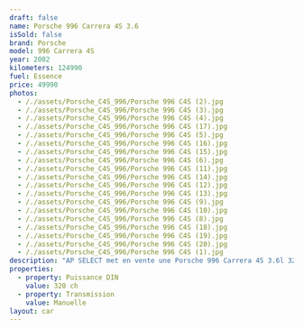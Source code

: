 ```yaml
---
draft: false
name: Porsche 996 Carrera 4S 3.6
isSold: false
brand: Porsche
model: 996 Carrera 4S
year: 2002
kilometers: 124990
fuel: Essence
price: 49990
photos:
  - /./assets/Porsche_C4S_996/Porsche 996 C4S (2).jpg
  - /./assets/Porsche_C4S_996/Porsche 996 C4S (3).jpg
  - /./assets/Porsche_C4S_996/Porsche 996 C4S (4).jpg
  - /./assets/Porsche_C4S_996/Porsche 996 C4S (17).jpg
  - /./assets/Porsche_C4S_996/Porsche 996 C4S (5).jpg
  - /./assets/Porsche_C4S_996/Porsche 996 C4S (16).jpg
  - /./assets/Porsche_C4S_996/Porsche 996 C4S (15).jpg
  - /./assets/Porsche_C4S_996/Porsche 996 C4S (6).jpg
  - /./assets/Porsche_C4S_996/Porsche 996 C4S (11).jpg
  - /./assets/Porsche_C4S_996/Porsche 996 C4S (14).jpg
  - /./assets/Porsche_C4S_996/Porsche 996 C4S (12).jpg
  - /./assets/Porsche_C4S_996/Porsche 996 C4S (13).jpg
  - /./assets/Porsche_C4S_996/Porsche 996 C4S (9).jpg
  - /./assets/Porsche_C4S_996/Porsche 996 C4S (10).jpg
  - /./assets/Porsche_C4S_996/Porsche 996 C4S (8).jpg
  - /./assets/Porsche_C4S_996/Porsche 996 C4S (18).jpg
  - /./assets/Porsche_C4S_996/Porsche 996 C4S (19).jpg
  - /./assets/Porsche_C4S_996/Porsche 996 C4S (20).jpg
  - /./assets/Porsche_C4S_996/Porsche 996 C4S (1).jpg
description: "AP SELECT met en vente une Porsche 996 Carrera 4S 3.6l 320ch boîte mécanique.\n\nModèle du 06/2002 avec 124900km.\n\nCouleur noir uni, intérieur cuir intégral noir,\n\nCarte grise française \U0001F1EB\U0001F1F7\n\nLe véhicule possède son carnet complet avec historique limpide et dossier factures.\n\nVendu avec une garantie complète 6 mois\n\nLes pneus et freins sont récents, aucun frais a prévoir.\n\nÉquipements et options :\n- Boîte mécanique 6\n- Freinage sport étriers rouge\n- Suspension PASM\n- Jantes 18\" Carrera 4S\n- Intérieur cuir intégral\n- Système son BOSE\n- Écussons Porsche sur les appuis têtes\n- Sièges confort électrique à mémoire\n- Sièges chauffants\n- Sytème alarme Porsche\n- Phares xénon +\n- Projecteurs de jour à LED\n- Fond de compteur blanc\n- Radars de recul\n- Régulateur de vitesse\n- Système Porsche navigation\n- Système Porsche téléphone embarqué\n- Affichage multifonctions plus\n- Climatisation\n- Éclairage et essuie-glaces automatique\n- Rétroviseurs électriques et chauffants\n- Rétroviseurs int / ext Electrochrome\n- Éclairage d’ambiance\n\nDisponible et visible sur RDV pour acheteur sérieux.\n\nPossibilité d'une garantie 3, 6 ou 12 mois en supplément.\n\nRéalisation des démarches d'immatriculation.\n\nAP SELECT c'est des solutions de courtage et conciergerie sur mesure pour profiter librement de sa passion et de son patrimoine.\n\nPrenez le volant, AP SELECT s'occupe du reste."
properties:
  - property: Puissance DIN
    value: 320 ch
  - property: Transmission
    value: Manuelle
layout: car
---
```


